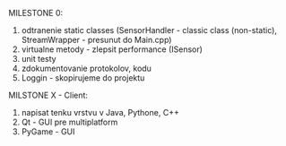 MILESTONE 0:
  1. odtranenie static classes (SensorHandler - classic class (non-static), StreamWrapper - presunut do Main.cpp)  
  2. virtualne metody - zlepsit performance (ISensor)
  3. unit testy 
  4. zdokumentovanie protokolov, kodu
  5. Loggin - skopirujeme do projektu
  
MILSTONE X - Client:
  1. napisat tenku vrstvu v Java, Pythone, C++
  2. Qt - GUI pre multiplatform
  3. PyGame - GUI
 